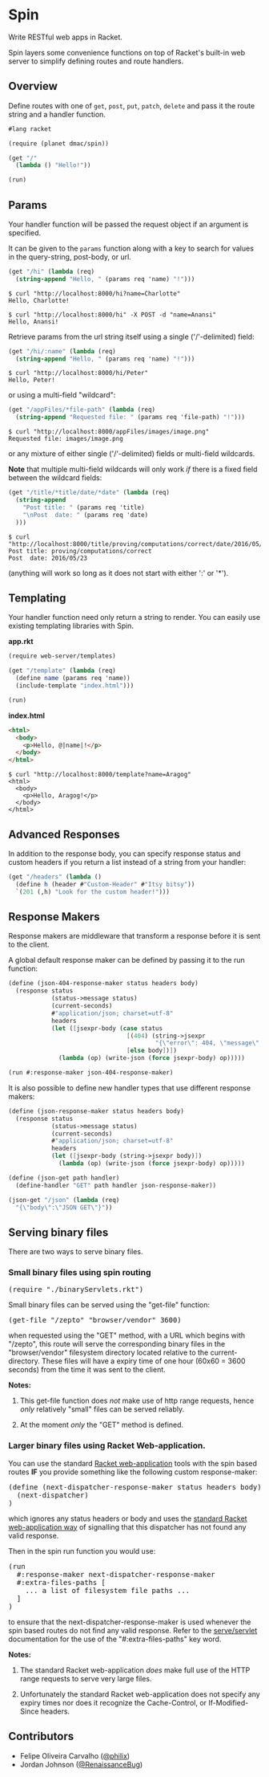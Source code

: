 # Spin

Write RESTful web apps in Racket.

Spin layers some convenience functions on top of Racket's built-in web server to simplify defining routes and route handlers.

## Overview

Define routes with one of `get`, `post`, `put`, `patch`, `delete` and pass it the route string and a handler function.

```scheme
#lang racket

(require (planet dmac/spin))

(get "/"
  (lambda () "Hello!"))

(run)
```

## Params

Your handler function will be passed the request object if an argument is specified.

It can be given to the `params` function along with a key to search for values in the query-string, post-body, or url.

```scheme
(get "/hi" (lambda (req)
  (string-append "Hello, " (params req 'name) "!")))
```

```
$ curl "http://localhost:8000/hi?name=Charlotte"
Hello, Charlotte!
```

```
$ curl "http://localhost:8000/hi" -X POST -d "name=Anansi"
Hello, Anansi!
```

Retrieve params from the url string itself using a single ('/'-delimited)
field:

```scheme
(get "/hi/:name" (lambda (req)
  (string-append "Hello, " (params req 'name) "!")))
```

```
$ curl "http://localhost:8000/hi/Peter"
Hello, Peter!
```

or using a multi-field "wildcard":


```scheme
(get "/appFiles/*file-path" (lambda (req)
  (string-append "Requested file: " (params req 'file-path) "!")))
```

```
$ curl "http://localhost:8000/appFiles/images/image.png"
Requested file: images/image.png
```

or any mixture of either single ('/'-delimited) fields or multi-field
wildcards.

**Note** that multiple multi-field wildcards will only work *if* there is
a fixed field between the wildcard fields:

```scheme
(get "/title/*title/date/*date" (lambda (req)
  (string-append
    "Post title: " (params req 'title)
    "\nPost  date: " (params req 'date)
  )))
```

```
$ curl "http://localhost:8000/title/proving/computations/correct/date/2016/05/23/"
Post title: proving/computations/correct
Post  date: 2016/05/23
```

(anything will work so long as it does not start with either ':' or '*').

## Templating

Your handler function need only return a string to render. You can easily use existing templating libraries with Spin.

**app.rkt**

```scheme
(require web-server/templates)

(get "/template" (lambda (req)
  (define name (params req 'name))
  (include-template "index.html")))

(run)
```

**index.html**

```html
<html>
  <body>
    <p>Hello, @|name|!</p>
  </body>
</html>
```

```
$ curl "http://localhost:8000/template?name=Aragog"
<html>
  <body>
    <p>Hello, Aragog!</p>
  </body>
</html>
```

## Advanced Responses

In addition to the response body, you can specify response status and custom headers if you return a list instead of a string from your handler:

```scheme
(get "/headers" (lambda ()
  (define h (header #"Custom-Header" #"Itsy bitsy"))
  `(201 (,h) "Look for the custom header!")))
```

## Response Makers

Response makers are middleware that transform a response before it is sent to the client.

A global default response maker can be defined by passing it to the run function:

```scheme
(define (json-404-response-maker status headers body)
  (response status
            (status->message status)
            (current-seconds)
            #"application/json; charset=utf-8"
            headers
            (let ([jsexpr-body (case status
                                 [(404) (string->jsexpr
                                         "{\"error\": 404, \"message\": \"Not Found\"}")]
                                 [else body])])
              (lambda (op) (write-json (force jsexpr-body) op)))))

(run #:response-maker json-404-response-maker)
```

It is also possible to define new handler types that use different response makers:

```scheme
(define (json-response-maker status headers body)
  (response status
            (status->message status)
            (current-seconds)
            #"application/json; charset=utf-8"
            headers
            (let ([jsexpr-body (string->jsexpr body)])
              (lambda (op) (write-json (force jsexpr-body) op)))))

(define (json-get path handler)
  (define-handler "GET" path handler json-response-maker))

(json-get "/json" (lambda (req)
  "{\"body\":\"JSON GET\"}"))
```

## Serving binary files

There are two ways to serve binary files.

### Small binary files using spin routing

<pre>
(require "./binaryServlets.rkt")
</pre>

Small binary files can be served using the "get-file" function:

<pre>
(get-file "/zepto" "browser/vendor" 3600)
</pre>

when requested using the "GET" method, with a URL which begins with 
"/zepto", this route will serve the corresponding binary files in the 
"browser/vendor" filesystem directory located relative to the 
current-directory. These files will have a expiry time of one hour (60x60 
= 3600 seconds) from the time it was sent to the client.

**Notes:**

1. This get-file function does *not* make use of http range requests, 
hence *only* relatively "small" files can be served reliably.

2. At the moment *only* the "GET" method is defined.

### Larger binary files using Racket Web-application.

You can use the standard [Racket 
web-application](https://docs.racket-lang.org/web-server/) tools with the 
spin based routes **IF** you provide something like the following custom 
response-maker:

<pre>
(define (next-dispatcher-response-maker status headers body)
  (next-dispatcher)
)
</pre>

which ignores any status headers or body and uses the [standard Racket 
web-application 
way](https://docs.racket-lang.org/web-server-internal/dispatch.html?q=next-#%28def._%28%28lib._web-server%2Fdispatchers%2Fdispatch..rkt%29._next-dispatcher%29%29) 
of signalling that this dispatcher has not found any valid response.

Then in the spin run function you would use:

<pre>
(run 
  #:response-maker next-dispatcher-response-maker
  #:extra-files-paths [
    ... a list of filesystem file paths ...
  ]
)
</pre>

to ensure that the next-dispatcher-response-maker is used whenever the 
spin based routes do not find any valid response. Refer to the 
[serve/servlet](https://docs.racket-lang.org/web-server/run.html#%28def._%28%28lib._web-server%2Fservlet-env..rkt%29._serve%2Fservlet%29%29) 
documentation for the use of the "#:extra-files-paths" key word.

**Notes:**

1. The standard Racket web-application *does* make full use of the HTTP 
range requests to serve very large files. 

2. Unfortunately the standard Racket web-application does not specify any 
expiry times nor does it recognize the Cache-Control, or 
If-Modified-Since headers.

## Contributors

- Felipe Oliveira Carvalho ([@philix](https://github.com/philix))
- Jordan Johnson ([@RenaissanceBug](https://github.com/RenaissanceBug))
